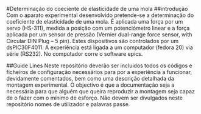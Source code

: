 #Determinação do coeciente de elasticidade de uma mola
##introdução
Com o aparato experimental desenvolvido pretende-se a determinação do coeficiente de elasticidade de uma mola. É aplicada uma força por um servo (HS-311), medida a posição com um potenciómetro linear e a força aplicada por um sensor de pressão (Vernier dual-range force sensor, with Circular DIN Plug – 5 pin). Estes dispositivos são controlados por um dsPIC30F4011.
A experiência está ligada a um computador (fedora 20) via série (RS232). No computador corre o software epics.

##Guide Lines
Neste repositório deverão ser incluidos todos os códigos e ficheiros de configuração necessários para por a experiência a funcionar, devidamente comentados, bem como uma descrição detalhada da montagem experimental. O objectivo é que a documentação seja a necessária para que alguém que queira reproduzir a montagem seja capaz de o fazer com o mínimo de esforço.
Não devem ser divulgados neste repositório nomes de utilizador e palavras passe.
